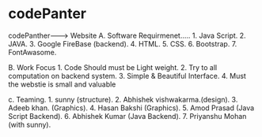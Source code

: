 # codePanter
codePanther---> Website
A. Software Requirmenet.....
     1. Java Script. 
     2. JAVA.
     3. Google FireBase (backend).
     4. HTML.
     5. CSS.
     6. Bootstrap.
     7. FontAwasome.
 
 B. Work Focus
      1. Code Should must be Light weight.
      2. Try to all computation on backend system.
      3. Simple & Beautiful Interface.
      4. Must the webstie is small and valuable
      
c. Teaming.
    1. sunny (structure).
    2. Abhishek vishwakarma.(design).
    3. Adeeb khan. (Graphics).
    4. Hasan Bakshi (Graphics).
    5. Amod Prasad (Java Script Backend).
    6. Abhishek Kumar (Java Backend).
    7. Priyanshu Mohan (with sunny).
